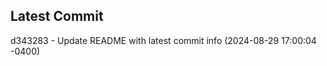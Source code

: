 
## Latest Commit
d343283 - Update README with latest commit info (2024-08-29 17:00:04 -0400) <Yunxi-Zhou>
